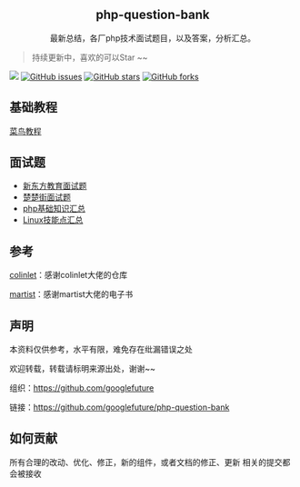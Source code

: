 
## 
<h2 align="center">
 php-question-bank
</h2>
<p align="center">
最新总结，各厂php技术面试题目，以及答案，分析汇总。
</p>

> 持续更新中，喜欢的可以Star ~~

[![](https://img.shields.io/badge/googlefuture-php_question_bank-red.svg)](https://github.com/googlefuture)
[![GitHub issues](https://img.shields.io/github/issues/googlefuture/php-question-bank)](https://github.com/googlefuture/php-question-bank/issues)
[![GitHub stars](https://img.shields.io/github/stars/googlefuture/php-question-bank.svg?style=social&label=Star&maxAge=2592000)](https://github.com/googlefuture/php-question-bank/stargazers/)
[![GitHub forks](https://img.shields.io/github/forks/googlefuture/php-question-bank.svg?style=social&label=fork&maxAge=2592000)](https://github.com/googlefuture/php-question-bank/network/members/)

## 基础教程
[菜鸟教程](https://www.runoob.com/php/php-tutorial.html)  

## 面试题
- [新东方教育面试题](./php/新东方教育.md)
- [楚楚街面试题](./php/楚楚街.md)
- [php基础知识汇总](./php/基础知识汇总.md)
- [Linux技能点汇总](./Linux/nginx技能点汇总.md)

## 参考

[colinlet](https://github.com/colinlet/PHP-Interview-QA)：感谢colinlet大佬的仓库

[martist](https://www.kancloud.cn/martist/ma_zhao_liu/370443)：感谢martist大佬的电子书

## 声明

本资料仅供参考，水平有限，难免存在纰漏错误之处

欢迎转载，转载请标明来源出处，谢谢~~

组织：https://github.com/googlefuture

链接：https://github.com/googlefuture/php-question-bank

## 如何贡献
所有合理的改动、优化、修正，新的组件，或者文档的修正、更新 相关的提交都会被接收
